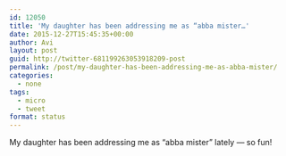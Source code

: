 ```yaml
---
id: 12050
title: 'My daughter has been addressing me as “abba mister…'
date: 2015-12-27T15:45:35+00:00
author: Avi
layout: post
guid: http://twitter-681199263053918209-post
permalink: /post/my-daughter-has-been-addressing-me-as-abba-mister/
categories:
  - none
tags:
  - micro
  - tweet
format: status
---
```

My daughter has been addressing me as “abba mister” lately — so fun!